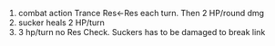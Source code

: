 1. combat action Trance Res<-Res each turn. Then 2 HP/round dmg
2. sucker heals 2 HP/turn
3. 3 hp/turn no Res Check. Suckers has to be damaged to break link